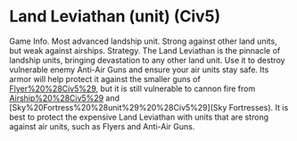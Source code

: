 # Land Leviathan (unit) (Civ5)

Game Info.
Most advanced landship unit. Strong against other land units, but weak against airships.
Strategy.
The Land Leviathan is the pinnacle of landship units, bringing devastation to any other land unit. Use it to destroy vulnerable enemy Anti-Air Guns and ensure your air units stay safe. Its armor will help protect it against the smaller guns of [Flyer%20%28Civ5%29](Flyers), but it is still vulnerable to cannon fire from [Airship%20%28Civ5%29](Airships) and [Sky%20Fortress%20%28unit%29%20%28Civ5%29](Sky Fortresses). It is best to protect the expensive Land Leviathan with units that are strong against air units, such as Flyers and Anti-Air Guns.